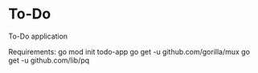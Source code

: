 # To-Do
To-Do application

Requirements:
go mod init todo-app
go get -u github.com/gorilla/mux
go get -u github.com/lib/pq
